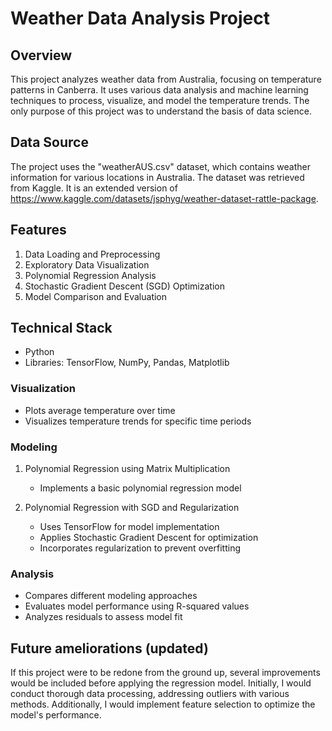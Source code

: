 # Weather Data Analysis Project

## Overview
This project analyzes weather data from Australia, focusing on temperature patterns in Canberra. It uses various data analysis and machine learning techniques to process, visualize, and model the temperature trends. The only purpose of this project was to understand the basis of data science. 

## Data Source
The project uses the "weatherAUS.csv" dataset, which contains weather information for various locations in Australia. The dataset was retrieved from Kaggle. It is an extended version of https://www.kaggle.com/datasets/jsphyg/weather-dataset-rattle-package.

## Features
1. Data Loading and Preprocessing
2. Exploratory Data Visualization
3. Polynomial Regression Analysis
4. Stochastic Gradient Descent (SGD) Optimization
5. Model Comparison and Evaluation

## Technical Stack
- Python
- Libraries: TensorFlow, NumPy, Pandas, Matplotlib

### Visualization
- Plots average temperature over time
- Visualizes temperature trends for specific time periods

### Modeling
1. Polynomial Regression using Matrix Multiplication
   - Implements a basic polynomial regression model
   
2. Polynomial Regression with SGD and Regularization
   - Uses TensorFlow for model implementation
   - Applies Stochastic Gradient Descent for optimization
   - Incorporates regularization to prevent overfitting

### Analysis
- Compares different modeling approaches
- Evaluates model performance using R-squared values
- Analyzes residuals to assess model fit

## Future ameliorations (updated)
If this project were to be redone from the ground up, several improvements would be included before applying the regression model. Initially, I would conduct thorough data processing, addressing outliers with various methods. Additionally, I would implement feature selection to optimize the model's performance.
